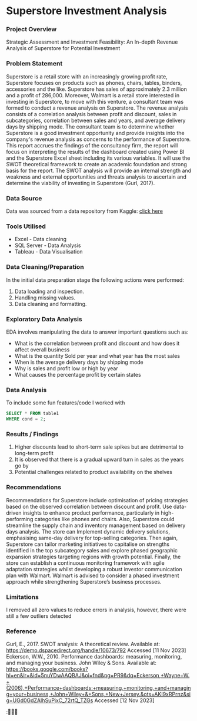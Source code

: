 # Superstore Investment Analysis


### Project Overview

Strategic Assessment and Investment Feasibility: An In-depth Revenue Analysis of Superstore for Potential Investment 

### Problem Statement

Superstore is a retail store with an increasingly growing profit rate, Superstore focuses on products such as phones, chairs, tables, binders, accessories and the like. Superstore has sales of approximately 2.3 million and a profit of 286,000. Moreover, Walmart is a retail store interested in investing in Superstore, to move with this venture, a consultant team was formed to conduct a revenue analysis on Superstore. The revenue analysis consists of a correlation analysis between profit and discount, sales in subcategories, correlation between sales and years, and average delivery days by shipping mode. The consultant team is to determine whether Superstore is a good investment opportunity and provide insights into the company's revenue analysis as concerns to the performance of Superstore.
This report accrues the findings of the consultancy firm, the report will focus on interpreting the results of the dashboard created using Power BI and the Superstore Excel sheet including its various variables. It will use the SWOT theoretical framework to create an academic foundation and strong basis for the report. The SWOT analysis will provide an internal strength and weakness and external opportunities and threats analysis to ascertain and determine the viability of investing in Superstore (Gurl, 2017).

### Data Source

Data was sourced from a data repository from Kaggle: [click here](https://www.kaggle.com/datasets/vivek468/superstore-dataset-final)

### Tools Utilised 

- Excel - Data cleaning
- SQL Server - Data Analysis
- Tableau - Data Visualisation 

### Data Cleaning/Preparation

In the initial data preparation stage the following actions were performed:

1. Data loading and inspection.
2. Handling missing values.
3. Data cleaning and formatting.

### Exploratory Data Analysis

EDA involves manipulating the data to answer important questions such as:

- What is the correlation between profit and discount and how does it affect overall business 
- What is the quantity Sold per year and what year has the most sales
- When is the average delivery days by shipping mode
- Why is sales and profit low or high by year
- What causes the percentage profit by certain states

### Data Analysis

To include some fun features/code I worked with 

```sql
SELECT * FROM table1
WHERE cond = 2;
```

### Results / Findings

1. Higher discounts lead to short-term sale spikes but are detrimental to long-term profit
2. It is observed that there is a gradual upward turn in sales as the years go by
3. Potential challenges related to product availability on the shelves

### Recommendations

Recommendations for Superstore include optimisation of pricing strategies based on the observed correlation between discount and profit. Use data-driven insights to enhance product performance, particularly in high-performing categories like phones and chairs. Also, Superstore could streamline the supply chain and inventory management based on delivery days analysis. The store can Implement dynamic delivery solutions, emphasising same-day delivery for top-selling categories. Then again, Superstore can tailor marketing initiatives to capitalise on strengths identified in the top subcategory sales and explore phased geographic expansion strategies targeting regions with growth potential. Finally, the store can establish a continuous monitoring framework with agile adaptation strategies whilst developing a robust investor communication plan with Walmart. Walmart is advised to consider a phased investment approach while strengthening Superstore’s business processes.

### Limitations 

I removed all zero values to reduce errors in analysis, however, there were still a few outliers detected

### Reference

Gurl, E., 2017. SWOT analysis: A theoretical review. Available at: https://demo.dspacedirect.org/handle/10673/792 Accessed [11 Nov 2023]
Eckerson, W.W., 2010. Performance dashboards: measuring, monitoring, and managing your business. John Wiley & Sons. Available at: https://books.google.com/books?hl=en&lr=&id=5nuYDwAAQBAJ&oi=fnd&pg=PR9&dq=Eckerson,+Wayne+W.+(2006),+Performance+dashboards:+measuring,+monitoring,+and+managing+your+business,+John+Wiley+&+Sons,+New+Jersey.&ots=AKI9xRPrnz&sig=UGd0GdZAIhSuPjxC_72rtQ_TZGs Accessed [12 Nov 2023]

:🤗🤗🤗
